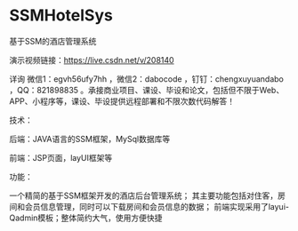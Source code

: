# SSMHotelSys
基于SSM的酒店管理系统

演示视频链接：https://live.csdn.net/v/208140

详询 微信1：egvh56ufy7hh ，微信2：dabocode ，钉钉：chengxuyuandabo ，QQ：821898835 。承接商业项目、课设、毕设和论文，包括但不限于Web、APP、小程序等，课设、毕设提供远程部署和不限次数代码解答！

技术：

后端：JAVA语言的SSM框架，MySql数据库等

前端：JSP页面，layUI框架等

功能：

一个精简的基于SSM框架开发的酒店后台管理系统； 其主要功能包括对住客，房间和会员信息管理，同时可以下载房间和会员信息的数据； 前端实现采用了layui-Qadmin模板；整体简约大气，使用方便快捷
